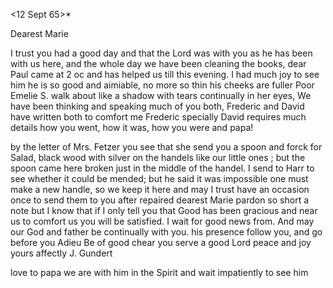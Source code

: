  <12 Sept 65>*

Dearest Marie

I trust you had a good day and that the Lord was with you as he has been with us here, and the whole day we have been cleaning the books, dear Paul came at 2 oc and has helped us till this evening. I had much joy to see him he is so good and aimiable, no more so thin his cheeks are fuller Poor Emelie S. walk about like a shadow with tears continually in her eyes, We have been thinking and speaking much of you both, Frederic and David have written both to comfort me Frederic specially David requires much details how you went, how it was, how you were and papa!

by the letter of Mrs. Fetzer you see that she send you a spoon and forck for Salad, black wood with silver on the handels like our little ones <knives>; but the spoon came here broken just in the middle of the handel. I send to Harr to see whether it could be mended; but he said it was impossible one must make a new handle, so we keep it here and may I trust have an occasion once to send them to you after repaired dearest Marie pardon so short a note but I know that if I only tell you that Good has been gracious and near us to comfort us you will be satisfied. I wait for good news from. And may our God and father be continually with you. his presence follow you, and go before you Adieu Be of good chear you serve a good Lord 
peace and joy yours affectly
 J. Gundert

love to papa we are with him in the Spirit and wait impatiently to see him 